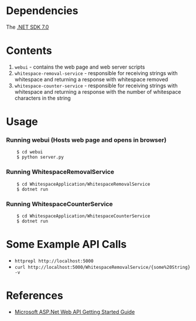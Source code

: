 # Dependencies
The [.NET SDK 7.0](https://dotnet.microsoft.com/en-us/download/dotnet/7.0)

# Contents
1. `webui` - contains the web page and web server scripts
2. `whitespace-removal-service` - responsible for receiving strings with whitespace and returning a response with whitespace removed
3. `whitespace-counter-service` - responsible for receiving strings with whitespace and returning a response with the number of whitespace characters in the string 

# Usage 
### Running webui (Hosts web page and opens in browser)
```console
    $ cd webui
    $ python server.py
```
### Running WhitespaceRemovalService
```console
    $ cd WhitespaceApplication/WhitespaceRemovalService
    $ dotnet run
```
### Running WhitespaceCounterService
```console
    $ cd WhitespaceApplication/WhitespaceCounterService
    $ dotnet run
```
# Some Example API Calls
- `httprepl http://localhost:5000`
- `curl http://localhost:5000/WhitespaceRemovalService/{some%20String} -v`

# References
- [Microsoft ASP.Net Web API Getting Started Guide](https://docs.microsoft.com/en-us/learn/modules/build-web-api-aspnet-core/3-exercise-create-web-api)
